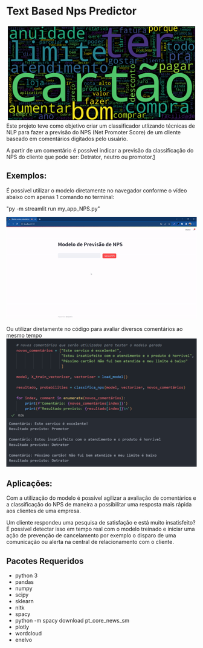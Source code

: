 # Text Based Nps Predictor
![Alt text](images/NPS_wordcloud.png)
Este projeto teve como objetivo criar um classificador utlizando técnicas de NLP para fazer a previsão do NPS (Net Promoter Score) de um cliente baseado em comentários digitados pelo usuário.

A partir de um comentário é possível indicar a previsão da classificação do NPS do cliente que pode ser: Detrator, neutro ou promotor.[1](https://pt.wikipedia.org/wiki/Net_Promoter_Score)

## Exemplos:
É possível utilizar o modelo diretamente no navegador conforme o vídeo abaixo com apenas 1 comando no terminal:

"py -m streamlit run my_app_NPS.py"

[![Demonstração de Uso](images/streamlit_record.gif)](images/streamlit_record.gif)



Ou utilizar diretamente no código para avaliar diversos comentários ao mesmo tempo
![Alt text](images/example.png)

## Aplicações:
Com a utilização do modelo é possível agilizar a avaliação de comentários e a classificação do NPS de maneira a possibilitar uma resposta mais rápida aos clientes de uma empresa. 

Um cliente respondeu uma pesquisa de satisfação e está muito insatisfeito? É possível detectar isso em tempo real com o modelo treinado e iniciar uma ação de prevenção de cancelamento por exemplo o disparo de uma comunicação ou alerta na central de relacionamento com o cliente.

## Pacotes Requeridos
- python 3
- pandas
- numpy
- scipy
- sklearn
- nltk
- spacy
- python -m spacy download pt_core_news_sm
- plotly
- wordcloud
- enelvo
